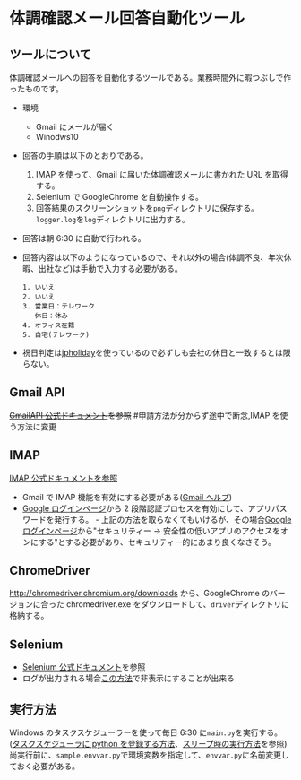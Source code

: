 # 体調確認メール回答自動化ツール

## ツールについて

体調確認メールへの回答を自動化するツールである。業務時間外に暇つぶしで作ったものです。

- 環境
  - Gmail にメールが届く
  - Winodws10
- 回答の手順は以下のとおりである。

  1. IMAP を使って、Gmail に届いた体調確認メールに書かれた URL を取得する。
  1. Selenium で GoogleChrome を自動操作する。
  1. 回答結果のスクリーンショットを`png`ディレクトリに保存する。  
     `logger.log`を`log`ディレクトリに出力する。

- 回答は朝 6:30 に自動で行われる。
- 回答内容は以下のようになっているので、それ以外の場合(体調不良、年次休暇、出社など)は手動で入力する必要がある。

  ```text
  1. いいえ
  2. いいえ
  3. 営業日：テレワーク
     休日：休み
  4. オフィス在籍
  5. 自宅(テレワーク)
  ```

- 祝日判定は[jpholiday](https://pypi.org/project/jpholiday/)を使っているので必ずしも会社の休日と一致するとは限らない。

## Gmail API

~~[GmailAPI 公式ドキュメント](https://developers.google.com/gmail/api/guides?hl=ja)を参照~~ #申請方法が分からず途中で断念,IMAP を使う方法に変更

## IMAP

[IMAP 公式ドキュメントを参照](https://docs.python.org/ja/3/library/imaplib.html)

- Gmail で IMAP 機能を有効にする必要がある([Gmail ヘルプ](https://support.google.com/mail/answer/7126229?hl=ja))
- [Google ログインページ](https://myaccount.google.com/u/1/?tab=kk)から
  2 段階認証プロセスを有効にして、アプリパスワードを発行する。 - 上記の方法を取らなくてもいけるが、その場合[Google ログインページ](https://myaccount.google.com/u/1/?tab=kk)から"セキュリティー → 安全性の低いアプリのアクセスをオンにする"とする必要があり、セキュリティー的にあまり良くなさそう。

## ChromeDriver

http://chromedriver.chromium.org/downloads
から、GoogleChrome のバージョンに合った
chromedriver.exe をダウンロードして、`driver`ディレクトリに格納する。

## Selenium

- [Selenium 公式ドキュメント](https://kurozumi.github.io/selenium-python/locating-elements.html)を参照
- ログが出力される場合[この方法](https://stackoverflow.com/questions/47755571/how-i-can-hide-chromedriver-log-on-console-through-selenium-p)で非表示にすることが出来る

## 実行方法

Windows のタスクスケジューラーを使って毎日 6:30 に`main.py`を実行する。([タスクスケジューラに python を登録する方法](https://qiita.com/__init__/items/95ac1d45858b8b24a59c)、[スリープ時の実行方法](https://faq.nec-lavie.jp/qasearch/1007/app/servlet/relatedqa?QID=020406)を参照)  
尚実行前に、`sample.envvar.py`で環境変数を指定して、`envvar.py`に名前変更しておく必要がある。
